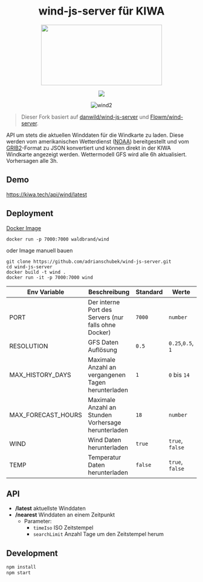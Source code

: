 <h1 align="center">wind-js-server für KIWA</h1>
<p align="center">   
    <img width="320" height="160" src="https://bp.adriansoftware.de/media/logo-v1.svg"> <!-- Todo make file local -->
</p>

<div align="center">

[![](https://img.shields.io/docker/image-size/waldbrand/wind?style=for-the-badge&label=image&color=orange)](https://hub.docker.com/r/waldbrandpraevention/wind/tags)

	
![wind2](https://user-images.githubusercontent.com/19362349/216494936-dc03e436-c7d5-4ff2-8c26-baa18f1eb8d6.gif)
	
</div>

> Dieser Fork basiert auf [danwild/wind-js-server](https://github.com/danwild/wind-js-server) und [Flowm/wind-server](https://github.com/Flowm/wind-server).

API um stets die aktuellen Winddaten für die Windkarte zu laden. Diese werden vom amerikanischen Wetterdienst ([NOAA](http://nomads.ncep.noaa.gov/)) bereitgestellt und vom [GRIB2](http://en.wikipedia.org/wiki/GRIB)-Format zu JSON konvertiert und können direkt in der KIWA Windkarte angezeigt werden.
Wettermodell GFS wird alle 6h aktualisiert. Vorhersagen alle 3h.
## Demo

https://kiwa.tech/api/wind/latest


## Deployment
[Docker Image](https://hub.docker.com/r/waldbrandpraevention/wind/tags)
```
docker run -p 7000:7000 waldbrand/wind
```
oder Image manuell bauen
```
git clone https://github.com/adrianschubek/wind-js-server.git
cd wind-js-server
docker build -t wind .
docker run -it -p 7000:7000 wind
```

| Env Variable   | Beschreibung                             | Standard | Werte     |
|------------|-----------------------------------------|---------|-------------|
| PORT       | Der interne Port des Servers (nur falls ohne Docker)     | `7000`    | `number` |
| RESOLUTION | GFS Daten Auflösung           | `0.5`     | `0.25`,`0.5`, `1`      |
| MAX_HISTORY_DAYS | Maximale Anzahl an vergangenen Tagen herunterladen | `1` | `0` bis `14` |
| MAX_FORECAST_HOURS | Maximale Anzahl an Stunden Vorhersage herunterladen | `18` | `number` |
| WIND       | Wind Daten herunterladen        | `true`    | `true`, `false` |
| TEMP       | Temperatur Daten herunterladen | `false`   | `true`, `false` |



## API
- **/latest** aktuellste Winddaten
- **/nearest** Winddaten an einem Zeitpunkt
	- Parameter:
		- `timeIso` ISO Zeitstempel
		- `searchLimit` Anzahl Tage um den Zeitstempel herum

## Development
```bash
npm install
npm start
```
